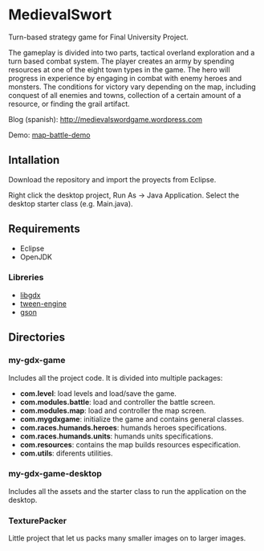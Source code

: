 MedievalSwort
=============

Turn-based strategy game for Final University Project.

The gameplay is divided into two parts, tactical overland exploration and a turn based combat system.
The player creates an army by spending resources at one of the eight town types in the game.
The hero will progress in experience by engaging in combat with enemy heroes and monsters.
The conditions for victory vary depending on the map, including conquest of all enemies and towns,
collection of a certain amount of a resource, or finding the grail artifact.

Blog (spanish): http://medievalswordgame.wordpress.com

Demo: [map-battle-demo](https://cloud.nosolosoftware.biz/public.php?service=files&t=647668c06c4cbad162169a3a23f5a36a)

## Intallation

Download the repository and import the proyects from Eclipse.

Right click the desktop project, Run As -> Java Application. Select the desktop starter class (e.g. Main.java).

## Requirements

* Eclipse
* OpenJDK

### Libreries

* [libgdx](http://code.google.com/p/libgdx/)
* [tween-engine](http://code.google.com/p/libgdx/)
* [gson](https://code.google.com/p/google-gson/)


## Directories

### my-gdx-game

Includes all the project code. It is divided into multiple packages:

* **com.level**: load levels and load/save the game.
* **com.modules.battle**: load and controller the battle screen.
* **com.modules.map**: load and controller the map screen.
* **com.mygdxgame**: initialize the game and contains general classes.
* **com.races.humands.heroes**: humands heroes specifications.
* **com.races.humands.units**: humands units specifications.
* **com.resources**: contains the map builds resources especification.
* **com.utils**: diferents utilities.

### my-gdx-game-desktop

Includes all the assets and the starter class to run the application on the desktop.

### TexturePacker

Little project that let us packs many smaller images on to larger images.
